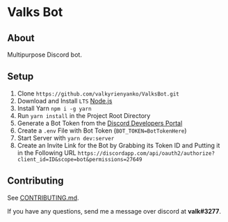 # Valks Bot
## About
Multipurpose Discord bot.

## Setup
1. Clone `https://github.com/valkyrienyanko/ValksBot.git`
2. Download and Install `LTS` [Node.js](https://nodejs.org/en/)
3. Install Yarn `npm i -g yarn`
4. Run `yarn install` in the Project Root Directory
5. Generate a Bot Token from the [Discord Developers Portal](https://discordapp.com/developers/applications/)
6. Create a `.env` File with Bot Token (`BOT_TOKEN=BotTokenHere`)
7. Start Server with `yarn dev:server`
8. Create an Invite Link for the Bot by Grabbing its Token ID and Putting it in the Following URL `https://discordapp.com/api/oauth2/authorize?client_id=ID&scope=bot&permissions=27649`

## Contributing
See [CONTRIBUTING.md](https://github.com/valkyrienyanko/ValksBot/blob/master/CONTRIBUTING.md).

If you have any questions, send me a message over discord at **valk#3277**.
